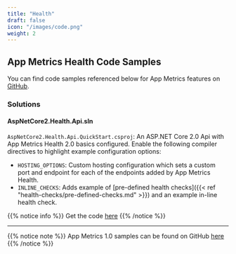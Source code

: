 ```yaml
---
title: "Health"
draft: false
icon: "/images/code.png"
weight: 2
---
```


## App Metrics Health Code Samples

You can find code samples referenced below for App Metrics features on [GitHub](https://github.com/AppMetrics/Samples.V2).

### Solutions

#### AspNetCore2.Health.Api.sln

<i class="fa fa-hand-o-right"></i> `AspNetCore2.Health.Api.QuickStart.csproj`: An ASP.NET Core 2.0 Api with App Metrics Health 2.0 basics configured. Enable the following compiler directives to highlight example configuration options:

- `HOSTING_OPTIONS`: Custom hosting configuration which sets a custom port and endpoint for each of the endpoints added by App Metrics Health.
- `INLINE_CHECKS`: Adds example of [pre-defined health checks]({{< ref "health-checks/pre-defined-checks.md" >}}) and an example in-line health check.

{{% notice info %}}
Get the code [here](https://github.com/AppMetrics/Samples.V2/tree/master/AspNetCore2.Health.Api.QuickStart)
{{% /notice %}}

___

{{% notice note %}}
App Metrics 1.0 samples can be found on GitHub [here](https://github.com/AppMetrics/Samples)
{{% /notice %}}
